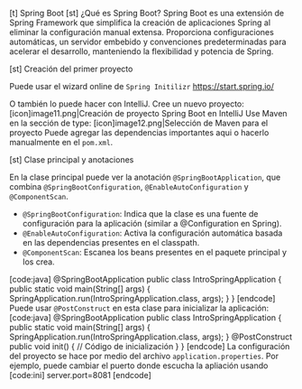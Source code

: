 [t] Spring Boot
[st] ¿Qué es Spring Boot?
Spring Boot es una extensión de Spring Framework que simplifica la creación de aplicaciones Spring al eliminar la configuración manual extensa. Proporciona configuraciones automáticas, un servidor embebido y convenciones predeterminadas para acelerar el desarrollo, manteniendo la flexibilidad y potencia de Spring.

[st] Creación del primer proyecto

Puede usar el wizard online de `Spring Initilizr` https://start.spring.io/

O también lo puede hacer con IntelliJ. Cree un nuevo proyecto:
[icon]image11.png|Creación de proyecto Spring Boot en IntelliJ
Use Maven en la sección de type:
[icon]image12.png|Selección de Maven para el proyecto
Puede agregar las dependencias importantes aqui o hacerlo manualmente en el `pom.xml`.

[st] Clase principal y anotaciones

En la clase principal puede ver la anotación `@SpringBootApplication`, que combina `@SpringBootConfiguration`, `@EnableAutoConfiguration` y `@ComponentScan`.

- `@SpringBootConfiguration`: Indica que la clase es una fuente de configuración para la aplicación (similar a @Configuration en Spring).
- `@EnableAutoConfiguration`: Activa la configuración automática basada en las dependencias presentes en el classpath.
- `@ComponentScan`: Escanea los beans presentes en el paquete principal y los crea.

[code:java]
@SpringBootApplication
public class IntroSpringApplication {
    public static void main(String[] args) {
        SpringApplication.run(IntroSpringApplication.class, args);
    }
}
[endcode]
Puede usar `@PostConstruct` en esta clase para inicializar la aplicación:
[code:java]
@SpringBootApplication
public class IntroSpringApplication {
    public static void main(String[] args) {
        SpringApplication.run(IntroSpringApplication.class, args);
    }
    @PostConstruct
    public void init() {
        // Código de inicialización
    }
}
[endcode]
La configuración del proyecto se hace por medio del archivo `application.properties`. Por ejemplo, puede cambiar el puerto donde escucha la apliación usando
[code:ini]
server.port=8081
[endcode]